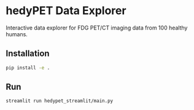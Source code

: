 # hedyPET Data Explorer

Interactive data explorer for FDG PET/CT imaging data from 100 healthy humans.

## Installation

```bash
pip install -e .
```

## Run

```bash
streamlit run hedypet_streamlit/main.py
```
